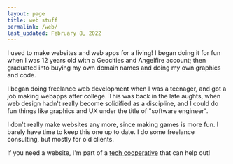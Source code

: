 ```yaml
---
layout: page
title: web stuff
permalink: /web/
last_updated: February 8, 2022
---
```


I used to make websites and web apps for a living! I began doing it for fun when I was 12 years old with a Geocities and Angelfire account; then graduated into buying my own domain names and doing my own graphics and code. 

I began doing freelance web development when I was a teenager, and got a job making webapps after college. This was back in the late aughts, when web design hadn't really become solidified as a discipline, and I could do fun things like graphics and UX under the title of "software engineer".

I don't really make websites any more, since making games is more fun. I barely have time to keep this one up to date. I do some freelance consulting, but mostly for old clients.

If you need a website, I'm part of a [tech cooperative](http://willowbark.org) that can help out!
